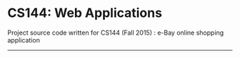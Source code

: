 CS144: Web Applications
===========
Project source code written for CS144 (Fall 2015) : e-Bay online shopping application

------

